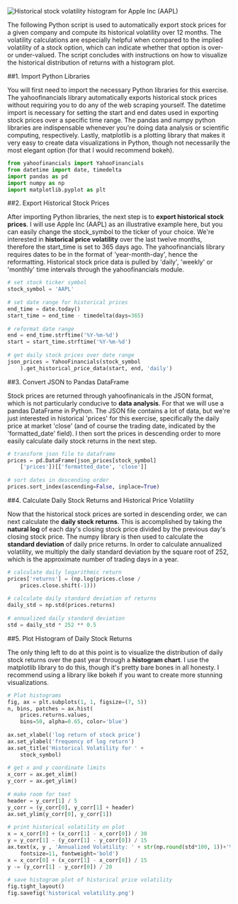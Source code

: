 <div class="flex-center">
  <img alt="Historical stock volatility histogram for Apple Inc (AAPL)" src="/media/blog/aapl-historical-volatiliity-histogram.png" >
</div>

The following Python script is used to automatically export stock prices for a given company and compute its historical volatility over 12 months. The volatility calculations are especially helpful when compared to the implied volatility of a stock option, which can indicate whether that option is over- or under-valued. The script concludes with instructions on how to visualize the historical distribution of returns with a histogram plot.

##1. Import Python Libraries

You will first need to import the necessary Python libraries for this exercise. The <span class="highlight-text">yahoofinancials</span> library automatically exports historical stock prices without requiring you to do any of the web scraping yourself. The <span class="highlight-text">datetime</span> import is necessary for setting the start and end dates used in exporting stock prices over a specific time range. The <span class="highlight-text">pandas</span> and <span class="highlight-text">numpy</span> python libraries are indispensable whenever you're doing data analysis or scientific computing, respectively. Lastly, <span class="highlight-text">matplotlib</span> is a plotting library that makes it very easy to create data visualizations in Python, though not necessarily the most elegant option (for that I would recommend <span class="highlight-text">bokeh</span>).

``` python
from yahoofinancials import YahooFinancials
from datetime import date, timedelta
import pandas as pd
import numpy as np
import matplotlib.pyplot as plt
```

##2. Export Historical Stock Prices

After importing Python libraries, the next step is to **export historical stock prices**. I will use Apple Inc (AAPL) as an illustrative example here, but you can easily change the <span class="highlight-text">stock_symbol</span> to the ticker of your choice. We're interested in **historical price volatility** over the last twelve months, therefore the <span class="highlight-text">start_time</span> is set to 365 days ago. The <span class="highlight-text">yahoofinancials</span> library requires dates to be in the format of 'year-month-day', hence the reformatting. Historical stock price data is pulled by 'daily', 'weekly' or 'monthly' time intervals through the <span class="highlight-text">yahoofinancials</span> module. 

``` python
# set stock ticker symbol
stock_symbol = 'AAPL'
 
# set date range for historical prices
end_time = date.today()
start_time = end_time - timedelta(days=365)
 
# reformat date range
end = end_time.strftime('%Y-%m-%d')
start = start_time.strftime('%Y-%m-%d')
 
# get daily stock prices over date range
json_prices = YahooFinancials(stock_symbol
    ).get_historical_price_data(start, end, 'daily')
```

##3. Convert JSON to Pandas DataFrame

Stock prices are returned through <span class="highlight-text">yahoofinanicals</span> in the JSON format, which is not particularly conducive to **data analysis**. For that we will use a <span class="highlight-text">pandas DataFrame</span> in Python. The JSON file contains a lot of data, but we're just interested in historical 'prices' for this exercise, specifically the daily price at market 'close' (and of course the trading date, indicated by the 'formatted_date' field). I then sort the prices in descending order to more easily calculate daily stock returns in the next step.

``` python
# transform json file to dataframe
prices = pd.DataFrame(json_prices[stock_symbol]
    ['prices'])[['formatted_date', 'close']]
 
# sort dates in descending order
prices.sort_index(ascending=False, inplace=True)
```

##4. Calculate Daily Stock Returns and Historical Price Volatility

Now that the historical stock prices are sorted in descending order, we can next calculate the **daily stock returns**. This is accomplished by taking the **natural log** of each day's closing stock price divided by the previous day's closing stock price. The <span class="highlight-text">numpy</span> library is then used to calculate the **standard deviation** of daily price returns. In order to calculate annualized volatility, we multiply the daily standard deviation by the square root of 252, which is the approximate number of trading days in a year.

``` python
# calculate daily logarithmic return
prices['returns'] = (np.log(prices.close /
    prices.close.shift(-1)))
      
# calculate daily standard deviation of returns
daily_std = np.std(prices.returns)
  
# annualized daily standard deviation
std = daily_std * 252 ** 0.5
```

##5. Plot Histogram of Daily Stock Returns

The only thing left to do at this point is to visualize the distribution of daily stock returns over the past year through a **histogram chart**. I use the <span class="highlight-text">matplotlib</span> library to do this, though it's pretty bare bones in all honesty. I recommend using a library like <span class="highlight-text">bokeh</span> if you want to create more stunning visualizations. 

``` python
# Plot histograms
fig, ax = plt.subplots(1, 1, figsize=(7, 5))
n, bins, patches = ax.hist(
    prices.returns.values,
    bins=50, alpha=0.65, color='blue')
 
ax.set_xlabel('log return of stock price')
ax.set_ylabel('frequency of log return')
ax.set_title('Historical Volatility for ' +
    stock_symbol)
  
# get x and y coordinate limits
x_corr = ax.get_xlim()
y_corr = ax.get_ylim()
  
# make room for text
header = y_corr[1] / 5
y_corr = (y_corr[0], y_corr[1] + header)
ax.set_ylim(y_corr[0], y_corr[1])
 
# print historical volatility on plot
x = x_corr[0] + (x_corr[1] - x_corr[0]) / 30
y = y_corr[1] - (y_corr[1] - y_corr[0]) / 15
ax.text(x, y , 'Annualized Volatility: ' + str(np.round(std*100, 1))+'%',
    fontsize=11, fontweight='bold')
x = x_corr[0] + (x_corr[1] - x_corr[0]) / 15
y -= (y_corr[1] - y_corr[0]) / 20
 
# save histogram plot of historical price volatility
fig.tight_layout()
fig.savefig('historical volatility.png')
```